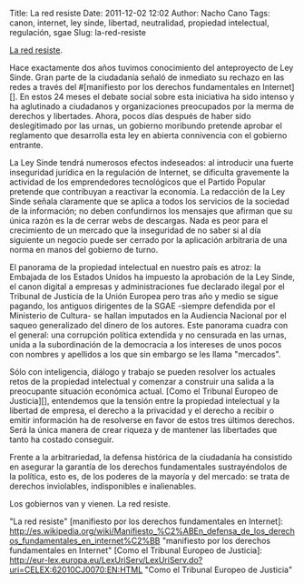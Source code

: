 Title: La red resiste
Date: 2011-12-02 12:02
Author: Nacho Cano
Tags: canon, internet, ley sinde, libertad, neutralidad, propiedad intelectual, regulación, sgae
Slug: la-red-resiste

[La red resiste][].

Hace exactamente dos años tuvimos conocimiento del anteproyecto de Ley
Sinde. Gran parte de la ciudadanía señaló de inmediato su rechazo en las
redes a través del \#[manifiesto por los derechos fundamentales en
Internet][]. En estos 24 meses el debate social sobre esta iniciativa ha
sido intenso y ha aglutinado a ciudadanos y organizaciones preocupados
por la merma de derechos y libertades. Ahora, pocos días después de
haber sido deslegitimado por las urnas, un gobierno moribundo pretende
aprobar el reglamento que desarrolla esta ley en abierta connivencia con
el gobierno entrante.

La Ley Sinde tendrá numerosos efectos indeseados: al introducir una
fuerte inseguridad jurídica en la regulación de Internet, se dificulta
gravemente la actividad de los emprendedores tecnológicos que el Partido
Popular pretende que contribuyan a reactivar la economía. La redacción
de la Ley Sinde señala claramente que se aplica a todos los servicios de
la sociedad de la información; no deben confundirnos los mensajes que
afirman que su única razón es la de cerrar webs de descargas. Nada es
peor para el crecimiento de un mercado que la inseguridad de no saber si
al día siguiente un negocio puede ser cerrado por la aplicación
arbitraria de una norma en manos del gobierno de turno.

El panorama de la propiedad intelectual en nuestro país es atroz: la
Embajada de los Estados Unidos ha impuesto la aprobación de la Ley
Sinde, el canon digital a empresas y administraciones fue declarado
ilegal por el Tribunal de Justicia de la Unión Europea pero tras año y
medio se sigue pagando, los antiguos dirigentes de la SGAE -siempre
defendida por el Ministerio de Cultura- se hallan imputados en la
Audiencia Nacional por el saqueo generalizado del dinero de los autores.
Este panorama cuadra con el general: una corrupción política extendida y
no censurada en las urnas, unida a la subordinación de la democracia a
los intereses de unos pocos con nombres y apellidos a los que sin
embargo se les llama "mercados".

Sólo con inteligencia, diálogo y trabajo se pueden resolver los actuales
retos de la propiedad intelectual y comenzar a construir una salida a la
preocupante situación económica actual. [Como el Tribunal Europeo de
Justicia][], entendemos que la tensión entre la propiedad intelectual y
la libertad de empresa, el derecho a la privacidad y el derecho a
recibir o emitir información ha de resolverse en favor de estos tres
últimos derechos. Será la única manera de crear riqueza y de mantener
las libertades que tanto ha costado conseguir.

Frente a la arbitrariedad, la defensa histórica de la ciudadanía ha
consistido en asegurar la garantía de los derechos fundamentales
sustrayéndolos de la política, esto es, de los poderes de la mayoría y
del mercado: se trata de derechos inviolables, indisponibles e
inalienables.

Los gobiernos van y vienen. La red resiste.

  [La red resiste]: http://redresiste.net/ "la red resiste"
    "La red resiste"
  [manifiesto por los derechos fundamentales en Internet]: http://es.wikipedia.org/wiki/Manifiesto_%C2%ABEn_defensa_de_los_derechos_fundamentales_en_internet%C2%BB
    "manifiesto por los derechos fundamentales en Internet"
  [Como el Tribunal Europeo de Justicia]: http://eur-lex.europa.eu/LexUriServ/LexUriServ.do?uri=CELEX:62010CJ0070:EN:HTML
    "Como el Tribunal Europeo de Justicia"

